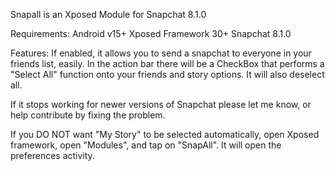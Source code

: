 Snapall is an Xposed Module for Snapchat 8.1.0

Requirements:
   Android v15+
   Xposed Framework 30+
   Snapchat 8.1.0

Features:
   If enabled, it allows you to send a snapchat to everyone in your friends list, easily.
   In the action bar there will be a CheckBox that performs a "Select All" function 
     onto your friends and story options. It will also deselect all.

   If it stops working for newer versions of Snapchat please let me know, or help contribute
     by fixing the problem.

   If you DO NOT want "My Story" to be selected automatically, open Xposed
     framework, open "Modules", and tap on "SnapAll". It will open the preferences activity.

